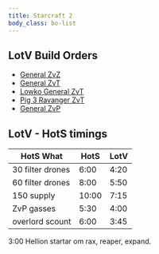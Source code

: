 ```yaml
---
title: Starcraft 2
body_class: bo-list
---
```


## LotV Build Orders

- [ General ZvZ ]( general-zvz.html )
- [ General ZvT ]( general-zvt.html )
- [ Lowko General ZvT ]( lowko-zvt.html )
- [ Pig 3 Ravanger ZvT ]( pig-zvt-3-ravanger-push.html )
- [ General ZvP ]( general-zvp.html )

## LotV - HotS timings

| HotS What        |  HotS | LotV |
|------------------|-------|------|
| 30 filter drones |  6:00 | 4:20 |
| 60 filter drones |  8:00 | 5:50 |
| 150 supply       | 10:00 | 7:15 |
| ZvP gasses       |  5:30 | 4:00 |
| overlord scount  |  6:00 | 3:45 |


3:00 Hellion startar om rax, reaper, expand.


